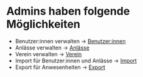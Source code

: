 # Admins haben folgende Möglichkeiten

- Benutzer:innen verwalten -> [Benutzer:innen](/admin/benutzer)
- Anlässe verwalten -> [Anlässe](/admin/anlaesse)
- Verein verwalten -> [Verein](/admin/verein)
- Import für Benutzer:innen und Anlässe -> [Import](/admin/import)
- Export für Anwesenheiten -> [Export](/admin/export)